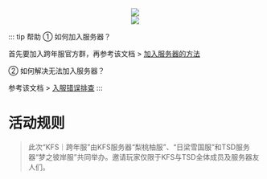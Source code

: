 <div align="center"><img src="/img/Logo_Long.jfif"></div>

<div align="center"><img src="/img/跨年服长海报.jpg"></div>

::: tip 帮助
① 如何加入服务器？

首先要加入跨年服官方群，再参考该文档 > [加入服务器的方法](/JoinServer.md)

② 如何解决无法加入服务器？

参考该文档 > [入服错误排查](/JoinFailed.md)
:::

# 活动规则

>此次“KFS｜跨年服”由KFS服务器“梨桃柚服”、“日梁雪国服”和TSD服务器“梦之彼岸服”共同举办。邀请玩家仅限于KFS与TSD全体成员及服务器友人们。
